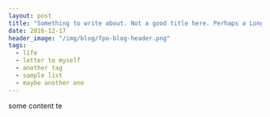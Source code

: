 ```yaml
---
layout: post
title: "Something to write about. Not a good title here. Perhaps a Longer title that wraps."
date: 2016-12-17
header_image: "/img/blog/fpo-blog-header.png"
tags:
  - life
  - letter to myself
  - another tag
  - sample list
  - maybe another one
---
```

some content
te
